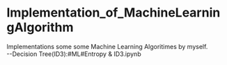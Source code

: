 # Implementation_of_MachineLearningAlgorithm    
Implementations some some Machine Learning Algoritimes by myself.    
--Decision Tree(ID3):#ML#Entropy & ID3.ipynb    
